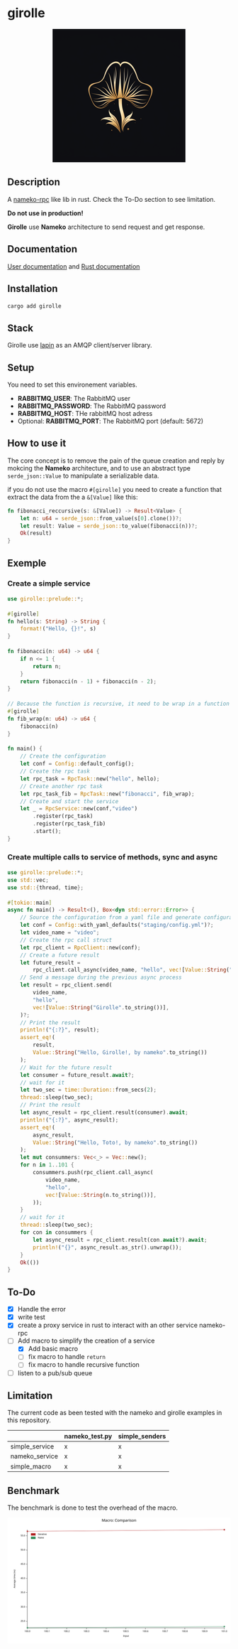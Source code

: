# girolle


<div align="center">
<img src="girolle.png"></img>
</div>

## Description

A [nameko-rpc](https://github.com/nameko/nameko) like lib in rust. Check the To-Do
section to see limitation.

**Do not use in production!**

**Girolle** use **Nameko** architecture to send request and get response.

## Documentation

[User documentation](https://doubleailes.github.io/girolle/) and [Rust documentation](https://crates.io/crates/girolle)

## Installation

`cargo add girolle`

## Stack

Girolle use [lapin](https://github.com/amqp-rs/lapin) as an AMQP client/server library.

## Setup

You need to set this environement variables.

- **RABBITMQ_USER**: The RabbitMQ user
- **RABBITMQ_PASSWORD**: The RabbitMQ password
- **RABBITMQ_HOST**: THe rabbitMQ host adress
- Optional: **RABBITMQ_PORT**: The RabbitMQ port (default: 5672)

## How to use it

The core concept is to remove the pain of the queue creation and reply by
mokcing the **Nameko** architecture, and to use an abstract type
`serde_json::Value` to manipulate a serializable data.

if you do not use the macro `#[girolle]` you need to create a function that
extract the data from the a `&[Value]` like this:

```rust
fn fibonacci_reccursive(s: &[Value]) -> Result<Value> {
    let n: u64 = serde_json::from_value(s[0].clone())?;
    let result: Value = serde_json::to_value(fibonacci(n))?;
    Ok(result)
}
```

## Exemple

### Create a simple service

```rust
use girolle::prelude::*;

#[girolle]
fn hello(s: String) -> String {
    format!("Hello, {}!", s)
}

fn fibonacci(n: u64) -> u64 {
    if n <= 1 {
        return n;
    }
    return fibonacci(n - 1) + fibonacci(n - 2);
}

// Because the function is recursive, it need to be wrap in a function
#[girolle]
fn fib_wrap(n: u64) -> u64 {
    fibonacci(n)
}

fn main() {
    // Create the configuration
    let conf = Config::default_config();
    // Create the rpc task
    let rpc_task = RpcTask::new("hello", hello);
    // Create another rpc task
    let rpc_task_fib = RpcTask::new("fibonacci", fib_wrap);
    // Create and start the service
    let _ = RpcService::new(conf,"video")
        .register(rpc_task)
        .register(rpc_task_fib)
        .start();
}
```

### Create multiple calls to service of methods, sync and async

```rust
use girolle::prelude::*;
use std::vec;
use std::{thread, time};

#[tokio::main]
async fn main() -> Result<(), Box<dyn std::error::Error>> {
    // Source the configuration from a yaml file and generate configuration
    let conf = Config::with_yaml_defaults("staging/config.yml")?;
    let video_name = "video";
    // Create the rpc call struct
    let rpc_client = RpcClient::new(conf);
    // Create a future result
    let future_result =
        rpc_client.call_async(video_name, "hello", vec![Value::String("Toto".to_string())]);
    // Send a message during the previous async process
    let result = rpc_client.send(
        video_name,
        "hello",
        vec![Value::String("Girolle".to_string())],
    )?;
    // Print the result
    println!("{:?}", result);
    assert_eq!(
        result,
        Value::String("Hello, Girolle!, by nameko".to_string())
    );
    // Wait for the future result
    let consumer = future_result.await?;
    // wait for it
    let two_sec = time::Duration::from_secs(2);
    thread::sleep(two_sec);
    // Print the result
    let async_result = rpc_client.result(consumer).await;
    println!("{:?}", async_result);
    assert_eq!(
        async_result,
        Value::String("Hello, Toto!, by nameko".to_string())
    );
    let mut consummers: Vec<_> = Vec::new();
    for n in 1..101 {
        consummers.push(rpc_client.call_async(
            video_name,
            "hello",
            vec![Value::String(n.to_string())],
        ));
    }
    // wait for it
    thread::sleep(two_sec);
    for con in consummers {
        let async_result = rpc_client.result(con.await?).await;
        println!("{}", async_result.as_str().unwrap());
    }
    Ok(())
}
```

## To-Do

- [x] Handle the error
- [x] write test
- [x] create a proxy service in rust to interact with an other service
nameko-rpc
- [ ] Add macro to simplify the creation of a service
  - [x] Add basic macro
  - [ ] fix macro to handle `return`
  - [ ] fix macro to handle recursive function
- [ ] listen to a pub/sub queue

## Limitation

The current code as been tested with the nameko and girolle examples in this
repository.

|                 | nameko_test.py  | simple_senders    |
|-----------------|-----------------|-------------------|
| simple_service  |       x         |         x         |
| nameko_service  |       x         |         x         |
| simple_macro    |       x         |         x         |

## Benchmark

The benchmark is done to test the overhead of the macro.

![benchmark](./girolle/benches/lines.svg)
